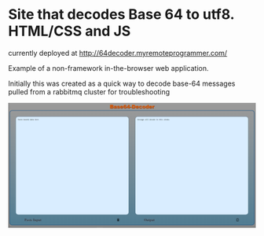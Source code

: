 # Site that decodes Base 64 to utf8. HTML/CSS and JS
currently deployed at http://64decoder.myremoteprogrammer.com/

Example of a non-framework in-the-browser web application.

Initially this was created as a quick way to decode base-64 messages pulled from a rabbitmq cluster for troubleshooting

![Screenshot of deployed site](resources/img/64decoderpic.PNG?raw=true "64decoder")
